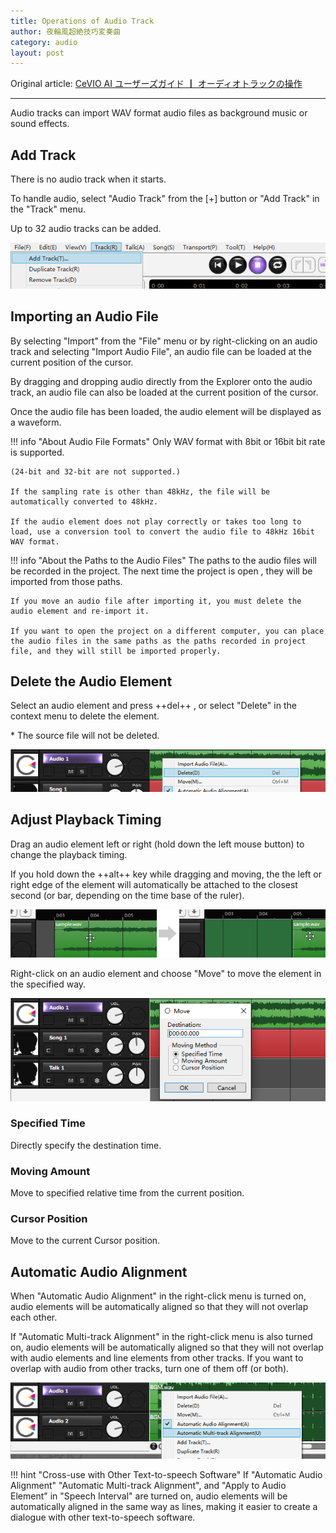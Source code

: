```yaml
---
title: Operations of Audio Track
author: 夜輪風超絶技巧変奏曲
category: audio
layout: post
---
```

Original article: [CeVIO AI ユーザーズガイド ┃ オーディオトラックの操作](https://cevio.jp/guide/cevio_ai/audio/)

---

Audio tracks can import WAV format audio files as background music or sound effects.

## Add Track

There is no audio track when it starts.

To handle audio, select "Audio Track" from the [+] button or "Add Track" in the "Track" menu.

Up to 32 audio tracks can be added.

![add track](images/audio_1.png)

## Importing an Audio File

By selecting "Import" from the "File" menu or by right-clicking on an audio track and selecting "Import Audio File", an audio file can be loaded at the current position of the cursor.

By dragging and dropping audio directly from the Explorer onto the audio track, an audio file can also be loaded at the current position of the cursor.

Once the audio file has been loaded, the audio element will be displayed as a waveform.

!!! info "About Audio File Formats"
    Only WAV format with 8bit or 16bit bit rate is supported.

    (24-bit and 32-bit are not supported.)

    If the sampling rate is other than 48kHz, the file will be automatically converted to 48kHz.
    
    If the audio element does not play correctly or takes too long to load, use a conversion tool to convert the audio file to 48kHz 16bit WAV format.

!!! info "About the Paths to the Audio Files"
    The paths to the audio files will be recorded in the project. The next time the project is open , they will be imported from those paths.

    If you move an audio file after importing it, you must delete the audio element and re-import it.

    If you want to open the project on a different computer, you can place the audio files in the same paths as the paths recorded in project file, and they will still be imported properly.

## Delete the Audio Element

Select an audio element and press ++del++ , or select "Delete" in the context menu to delete the element.

\* The source file will not be deleted.

![delete audio element](images/audio_3.png)

## Adjust Playback Timing

Drag an audio element left or right (hold down the left mouse button) to change the playback timing.

If you hold down the ++alt++ key while dragging and moving, the the left or right edge of the element will automatically be attached to the closest second (or bar, depending on the time base of the ruler).

![adjust audio playback time](images/audio_4.png)

Right-click on an audio element and choose "Move" to move the element in the specified way.

![move audio element](images/audio_5.png)

### Specified Time

Directly specify the destination time.

### Moving Amount

Move to specified relative time from the current position.

### Cursor Position

Move to the current Cursor position.

## Automatic Audio Alignment

When "Automatic Audio Alignment" in the right-click menu is turned on, audio elements will be automatically aligned so that they will not overlap each other.

If "Automatic Multi-track Alignment" in the right-click menu is also turned on, audio elements will be automatically aligned so that they will not overlap with audio elements and line elements from other tracks. If you want to overlap with audio from other tracks, turn one of them off (or both).

![auto align audio](images/audio_6.png)

!!! hint "Cross-use with Other Text-to-speech Software"
    If "Automatic Audio Alignment" "Automatic Multi-track Alignment", and "Apply to Audio Element" in "Speech Interval" are turned on, audio elements will be automatically aligned in the same way as lines, making it easier to create a dialogue with other text-to-speech software.
